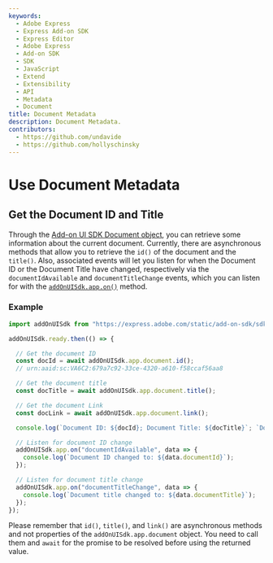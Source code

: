 ```yaml
---
keywords:
  - Adobe Express
  - Express Add-on SDK
  - Express Editor
  - Adobe Express
  - Add-on SDK
  - SDK
  - JavaScript
  - Extend
  - Extensibility
  - API
  - Metadata
  - Document
title: Document Metadata
description: Document Metadata.
contributors:
  - https://github.com/undavide
  - https://github.com/hollyschinsky
---
```


# Use Document Metadata

## Get the Document ID and Title

Through the [Add-on UI SDK Document object](../../../references/addonsdk/app-document.md), you can retrieve some information about the current document. Currently, there are asynchronous methods that allow you to retrieve the `id()` of the document and the `title()`. Also, associated events will let you listen for when the Document ID or the Document Title have changed, respectively via the `documentIdAvailable` and `documentTitleChange` events, which you can listen for with the [`addOnUISdk.app.on()`](../../../references/addonsdk/addonsdk-app.md#on) method.

### Example

```js
import addOnUISdk from "https://express.adobe.com/static/add-on-sdk/sdk.js";

addOnUISdk.ready.then(() => {

  // Get the document ID
  const docId = await addOnUISdk.app.document.id();
  // urn:aaid:sc:VA6C2:679a7c92-33ce-4320-a610-f58ccaf56aa8

  // Get the document title
  const docTitle = await addOnUISdk.app.document.title();

  // Get the document Link
  const docLink = await addOnUISdk.app.document.link();

  console.log(`Document ID: ${docId}; Document Title: ${docTitle}`; `Document Link: ${docLink}`);

  // Listen for document ID change
  addOnUISdk.app.on("documentIdAvailable", data => {
    console.log(`Document ID changed to: ${data.documentId}`);
  });

  // Listen for document title change
  addOnUISdk.app.on("documentTitleChange", data => {
    console.log(`Document title changed to: ${data.documentTitle}`);
  });
});
```

<InlineAlert slots="text" variant="warning"/>

Please remember that `id()`, `title()`, and `link()` are asynchronous methods and not properties of the `addOnUISdk.app.document` object. You need to call them and `await` for the promise to be resolved before using the returned value.
